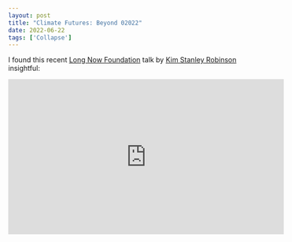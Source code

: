 ```yaml
---
layout: post
title: "Climate Futures: Beyond 02022"
date: 2022-06-22
tags: ['Collapse']
---
```

I found this recent [Long Now Foundation](https://longnow.org/) talk by [Kim Stanley Robinson](https://www.kimstanleyrobinson.info/) insightful:

<iframe width="560" height="315" src="https://www.youtube.com/embed/z6E34AYmY6A" title="YouTube video player" frameborder="0" allow="accelerometer; autoplay; clipboard-write; encrypted-media; gyroscope; picture-in-picture" allowfullscreen></iframe>